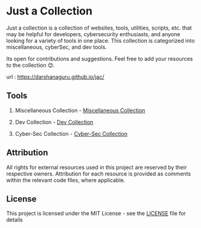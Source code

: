 # Just  a Collection

Just a collection is a collection of websites, tools, utilities, scripts, etc. that may be 
helpful for developers, cybersecurity enthusiasts, and anyone looking for a variety of tools in one place. This collection is categorized into miscellaneous, cyberSec, and dev tools.

Its open for contributions and suggestions. Feel free to add your resources to the collection 😊.

url : https://darshanaguru.github.io/jac/

## Tools

1. Miscellaneous Collection - [Miscellaneous Collection](https://github.com/DarshanAguru/jac/tree/main/miscellaneousCollection)

2. Dev Collection - [Dev Collection](https://github.com/DarshanAguru/jac/tree/main/devCollection)

3. Cyber-Sec Collection - [Cyber-Sec Collection](https://github.com/DarshanAguru/jac/tree/main/cyberSecCollection)


## Attribution

All rights for external resources used in this project are reserved by their respective owners. Attribution for each resource is provided as comments within the relevant code files, where applicable.


## License               

This project is licensed under the MIT License - see the [LICENSE](https://github.com/aguru-darshan/webdev-tools/blob/main/LICENSE) file for details